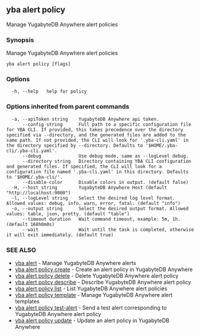 ## yba alert policy

Manage YugabyteDB Anywhere alert policies

### Synopsis

Manage YugabyteDB Anywhere alert policies

```
yba alert policy [flags]
```

### Options

```
  -h, --help   help for policy
```

### Options inherited from parent commands

```
  -a, --apiToken string    YugabyteDB Anywhere api token.
      --config string      Full path to a specific configuration file for YBA CLI. If provided, this takes precedence over the directory specified via --directory, and the generated files are added to the same path. If not provided, the CLI will look for '.yba-cli.yaml' in the directory specified by --directory. Defaults to '$HOME/.yba-cli/.yba-cli.yaml'.
      --debug              Use debug mode, same as --logLevel debug.
      --directory string   Directory containing YBA CLI configuration and generated files. If specified, the CLI will look for a configuration file named '.yba-cli.yaml' in this directory. Defaults to '$HOME/.yba-cli/'.
      --disable-color      Disable colors in output. (default false)
  -H, --host string        YugabyteDB Anywhere Host (default "http://localhost:9000")
  -l, --logLevel string    Select the desired log level format. Allowed values: debug, info, warn, error, fatal. (default "info")
  -o, --output string      Select the desired output format. Allowed values: table, json, pretty. (default "table")
      --timeout duration   Wait command timeout, example: 5m, 1h. (default 168h0m0s)
      --wait               Wait until the task is completed, otherwise it will exit immediately. (default true)
```

### SEE ALSO

* [yba alert](yba_alert.md)	 - Manage YugabyteDB Anywhere alerts
* [yba alert policy create](yba_alert_policy_create.md)	 - Create an alert policy in YugabyteDB Anywhere
* [yba alert policy delete](yba_alert_policy_delete.md)	 - Delete YugabyteDB Anywhere alert policy
* [yba alert policy describe](yba_alert_policy_describe.md)	 - Describe YugabyteDB Anywhere alert policy
* [yba alert policy list](yba_alert_policy_list.md)	 - List YugabyteDB Anywhere alert policies
* [yba alert policy template](yba_alert_policy_template.md)	 - Manage YugabyteDB Anywhere alert templates
* [yba alert policy test-alert](yba_alert_policy_test-alert.md)	 - Send a test alert corresponding to YugabyteDB Anywhere alert policy
* [yba alert policy update](yba_alert_policy_update.md)	 - Update an alert policy in YugabyteDB Anywhere


